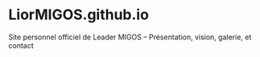 # LiorMIGOS.github.io
Site personnel officiel de Leader MIGOS – Présentation, vision, galerie, et contact
